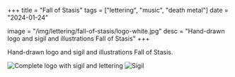 +++
title = "Fall of Stasis"
tags = ["lettering", "music", "death metal"]
date = "2024-01-24"

image = "/img/lettering/fall-of-stasis/logo-white.jpg"
desc = "Hand-drawn logo and sigil and illustrations Fall of Stasis"
+++

Hand-drawn logo and sigil and illustrations Fall of Stasis.

![Complete logo with sigil and lettering](/img/lettering/fall-of-stasis/logo-white "Complete logo with sigil and lettering")
![Sigil](/img/lettering/fall-of-stasis/sigil-yellow.jpg "Sigil")